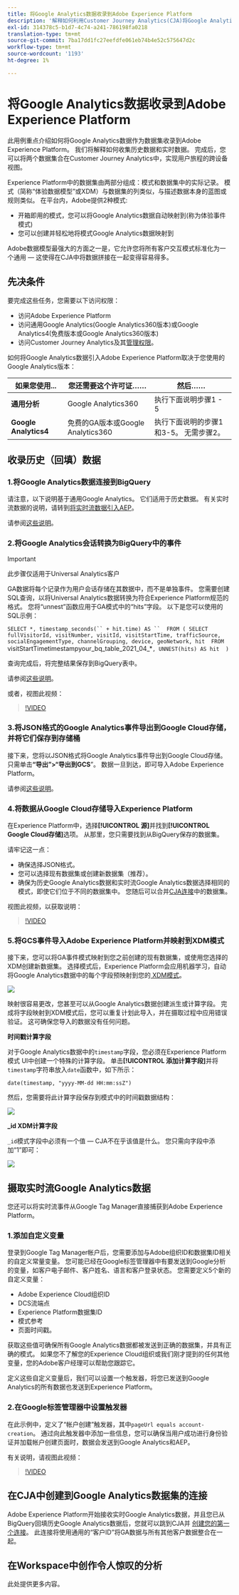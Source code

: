 ```yaml
---
title: 将Google Analytics数据收录到Adobe Experience Platform
description: '解释如何利用Customer Journey Analytics(CJA)将Google Analytics和火库数据引入Adobe Experience Platform。 '
exl-id: 314378c5-b1d7-4c74-a241-786198fa0218
translation-type: tm+mt
source-git-commit: 7ba17dd1fc27eefdfe061eb74b4e52c575647d2c
workflow-type: tm+mt
source-wordcount: '1193'
ht-degree: 1%

---
```



# 将Google Analytics数据收录到Adobe Experience Platform

此用例重点介绍如何将Google Analytics数据作为数据集收录到Adobe Experience Platform。 我们将解释如何收集历史数据和实时数据。 完成后，您可以将两个数据集合在Customer Journey Analytics中，实现用户旅程的跨设备视图。

Experience Platform中的数据集由两部分组成：模式和数据集中的实际记录。 模式（简称“体验数据模型”或XDM）与数据集的列类似，与描述数据本身的蓝图或规则类似。 在平台内，Adobe提供2种模式:

* 开箱即用的模式，您可以将Google Analytics数据自动映射到(称为体验事件模式)
* 您可以创建并轻松地将模式Google Analytics数据映射到

Adobe数据模型最强大的方面之一是，它允许您将所有客户交互模式标准化为一个通用 — 这使得在CJA中将数据拼接在一起变得容易得多。

## 先决条件

要完成这些任务，您需要以下访问权限：

* 访问Adobe Experience Platform
* 访问通用Google Analytics(Google Analytics360版本)或Google Analytics4(免费版本或Google Analytics360版本)
* 访问Customer Journey Analytics及其[管理权限](https://experienceleague.adobe.com/docs/analytics-platform/using/cja-overview/cja-overview.html?lang=zh-Hans#admin-access-permissions)。

如何将Google Analytics数据引入Adobe Experience Platform取决于您使用的Google Analytics版本：

| 如果您使用... | 您还需要这个许可证…… | 然后…… |
| --- | --- | --- |
| **通用分析** | Google Analytics360 | 执行下面说明步骤1 - 5 |
| **Google Analytics4** | 免费的GA版本或Google Analytics360 | 执行下面说明的步骤1和3-5。 无需步骤2。 |

## 收录历史（回填）数据

### 1.将Google Analytics数据连接到BigQuery

请注意，以下说明基于通用Google Analytics。 它们适用于历史数据。 有关实时流数据的说明，请转到[将实时流数据引入AEP](https://experienceleague.adobe.com/docs/analytics-platform/using/cja-usecases/ga-to-cja.html?lang=en#ingest-live-streaming-google-analytics-data)。

请参阅[这些说明](https://support.google.com/analytics/answer/3416092?hl=en)。

### 2.将Google Analytics会话转换为BigQuery中的事件

>[!IMPORTANT]
>
>此步骤仅适用于Universal Analytics客户

GA数据将每个记录作为用户会话存储在其数据中，而不是单独事件。 您需要创建SQL查询，以将Universal Analytics数据转换为符合Experience Platform规范的格式。 您将“unnest”函数应用于GA模式中的“hits”字段。 以下是您可以使用的SQL示例：

`SELECT
*,
timestamp_seconds(`` + hit.time) AS `` 
FROM
(
SELECT
fullVisitorId,
visitNumber,
visitId,
visitStartTime,
trafficSource,
socialEngagementType,
channelGrouping,
device,
geoNetwork,
hit 
FROM
`visitStartTimetimestampyour_bq_table_2021_04_*`,
UNNEST(hits) AS hit 
)`

查询完成后，将完整结果保存到BigQuery表中。

请参阅[这些说明](https://support.google.com/analytics/answer/7029846?hl=en&amp;ref_topic=9359001#zippy=%2Cold-export-schema%2Cuse-this-script-to-migrate-existing-bigquery-datasets-from-the-old-export-schema-to-the-new-one%2Cscript-migration-scriptsql)。

或者，视图此视频：

>[!VIDEO](https://video.tv.adobe.com/v/332634)

### 3.将JSON格式的Google Analytics事件导出到Google Cloud存储，并将它们保存到存储桶

接下来，您将以JSON格式将Google Analytics事件导出到Google Cloud存储。 只需单击&#x200B;**“导出”>“导出到GCS**”。 数据一旦到达，即可导入Adobe Experience Platform。

请参阅[这些说明](https://support.google.com/analytics/answer/3437719?hl=en&amp;ref_topic=3416089)。

### 4.将数据从Google Cloud存储导入Experience Platform

在Experience Platform中，选择&#x200B;**[!UICONTROL 源]**&#x200B;并找到&#x200B;**[!UICONTROL Google Cloud存储]**&#x200B;选项。 从那里，您只需要找到从BigQuery保存的数据集。

请牢记这一点：

* 确保选择JSON格式。
* 您可以选择现有数据集或创建新数据集（推荐）。
* 确保为历史Google Analytics数据和实时流Google Analytics数据选择相同的模式，即使它们位于不同的数据集中。 您随后可以合并[CJA连接](/help/connections/combined-dataset.md)中的数据集。


视图此视频，以获取说明：

>[!VIDEO](https://video.tv.adobe.com/v/332641)

### 5.将GCS事件导入Adobe Experience Platform并映射到XDM模式

接下来，您可以将GA事件模式映射到您之前创建的现有数据集，或使用您选择的XDM创建新数据集。 选择模式后，Experience Platform会应用机器学习，自动将Google Analytics数据中的每个字段预映射到您的[ XDM模式](https://experienceleague.adobe.com/docs/experience-platform/xdm/home.html?lang=en#ui)。

![](assets/schema-map.png)

映射很容易更改，您甚至可以从Google Analytics数据创建派生或计算字段。 完成将字段映射到XDM模式后，您可以重复计划此导入，并在摄取过程中应用错误验证。 这可确保您导入的数据没有任何问题。

**时间戳计算字段**

对于Google Analytics数据中的`timestamp`字段，您必须在Experience Platform 模式 UI中创建一个特殊的计算字段。 单击&#x200B;**[!UICONTROL 添加计算字段]**&#x200B;并将`timestamp`字符串放入`date`函数中，如下所示：

`date(timestamp, "yyyy-MM-dd HH:mm:ssZ")`

然后，您需要将此计算字段保存到模式中的时间戳数据结构：

![](assets/timestamp.png)

**_id XDM计算字段**

`_id`模式字段中必须有一个值 — CJA不在乎该值是什么。 您只需向字段中添加“1”即可：

![](assets/_id.png)

## 摄取实时流Google Analytics数据

您还可以将实时流事件从Google Tag Manager直接捕获到Adobe Experience Platform。

### 1.添加自定义变量

登录到Google Tag Manager帐户后，您需要添加与Adobe组织ID和数据集ID相关的自定义常量变量。 您可能已经在Google标签管理器中有要发送到Google分析的变量，如客户电子邮件、客户姓名、语言和客户登录状态。 您需要定义5个新的自定义变量：

* Adobe Experience Cloud组织ID
* DCS流端点
* Experience Platform数据集ID
* 模式参考
* 页面时间戳。

获取这些值可确保所有Google Analytics数据都被发送到正确的数据集，并具有正确的模式。 如果您不了解您的Experience Cloud组织或我们刚才提到的任何其他变量，您的Adobe客户经理可以帮助您跟踪它。

定义这些自定义变量后，我们可以设置一个触发器，将您已发送到Google Analytics的所有数据也发送到Experience Platform。

### 2.在Google标签管理器中设置触发器

在此示例中，定义了“帐户创建”触发器，其中`pageUrl equals account-creation`。 通过向此触发器中添加一些信息，您可以确保当用户成功进行身份验证并加载帐户创建页面时，数据会发送到Google Analytics和AEP。

有关说明，请视图此视频：

>[!VIDEO](https://video.tv.adobe.com/v/332668)

## 在CJA中创建到Google Analytics数据集的连接

Adobe Experience Platform开始接收实时Google Analytics数据，并且您已从BigQuery回填历史Google Analytics数据后，您就可以跳到CJA并
[创建您的第一个连接](/help/connections/create-connection.md)。 此连接将使用通用的“客户ID”将GA数据与所有其他客户数据整合在一起。

## 在Workspace中创作令人惊叹的分析

此处提供更多内容。